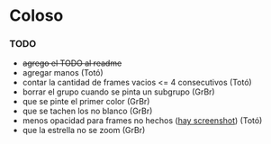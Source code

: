# Coloso

### TODO

- ~~agrego el TODO al readme~~
- agregar manos (Totó)
- contar la cantidad de frames vacios <= 4 consecutivos (Totó)
- borrar el grupo cuando se pinta un subgrupo (GrBr)
- que se pinte el primer color (GrBr)
- que se tachen los no blanco (GrBr)
- menos opacidad para frames no hechos ([hay screenshot](image/screenshot_opacidad.png)) (Totó)
- que la estrella no se zoom (GrBr)
